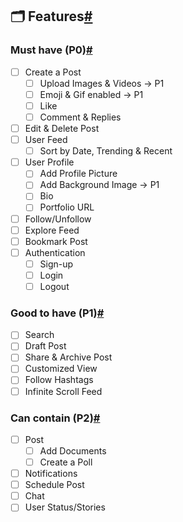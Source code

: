 ## 🗂️ Features[#](https://neog-lms.vercel.app/docs/prds/social-media-app#%EF%B8%8F-features)

### Must have (P0)[#](https://neog-lms.vercel.app/docs/prds/social-media-app#must-have-p0)

- [ ] Create a Post
  - [ ] Upload Images & Videos → P1
  - [ ] Emoji & Gif enabled → P1
  - [ ] Like
  - [ ] Comment & Replies
- [ ] Edit & Delete Post
- [ ] User Feed
  - [ ] Sort by Date, Trending & Recent
- [ ] User Profile
  - [ ] Add Profile Picture
  - [ ] Add Background Image → P1
  - [ ] Bio
  - [ ] Portfolio URL
- [ ] Follow/Unfollow
- [ ] Explore Feed
- [ ] Bookmark Post
- [ ] Authentication
  - [ ] Sign-up
  - [ ] Login
  - [ ] Logout

### Good to have (P1)[#](https://neog-lms.vercel.app/docs/prds/social-media-app#good-to-have-p1)

- [ ] Search
- [ ] Draft Post
- [ ] Share & Archive Post
- [ ] Customized View
- [ ] Follow Hashtags
- [ ] Infinite Scroll Feed

### Can contain (P2)[#](https://neog-lms.vercel.app/docs/prds/social-media-app#can-contain-p2)

- [ ] Post
  - [ ] Add Documents
  - [ ] Create a Poll
- [ ] Notifications
- [ ] Schedule Post
- [ ] Chat
- [ ] User Status/Stories
